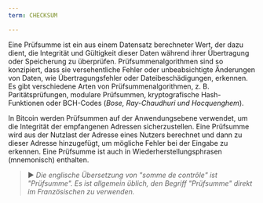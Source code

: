 ```yaml
---
term: CHECKSUM

---
```

Eine Prüfsumme ist ein aus einem Datensatz berechneter Wert, der dazu dient, die Integrität und Gültigkeit dieser Daten während ihrer Übertragung oder Speicherung zu überprüfen. Prüfsummenalgorithmen sind so konzipiert, dass sie versehentliche Fehler oder unbeabsichtigte Änderungen von Daten, wie Übertragungsfehler oder Dateibeschädigungen, erkennen. Es gibt verschiedene Arten von Prüfsummenalgorithmen, z. B. Paritätsprüfungen, modulare Prüfsummen, kryptografische Hash-Funktionen oder BCH-Codes (*Bose, Ray-Chaudhuri und Hocquenghem*).

In Bitcoin werden Prüfsummen auf der Anwendungsebene verwendet, um die Integrität der empfangenen Adressen sicherzustellen. Eine Prüfsumme wird aus der Nutzlast der Adresse eines Nutzers berechnet und dann zu dieser Adresse hinzugefügt, um mögliche Fehler bei der Eingabe zu erkennen. Eine Prüfsumme ist auch in Wiederherstellungsphrasen (mnemonisch) enthalten.

> ► *Die englische Übersetzung von "somme de contrôle" ist "Prüfsumme". Es ist allgemein üblich, den Begriff "Prüfsumme" direkt im Französischen zu verwenden.*